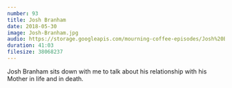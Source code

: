 ```yaml
---
number: 93
title: Josh Branham
date: 2018-05-30 
image: Josh-Branham.jpg
audio: https://storage.googleapis.com/mourning-coffee-episodes/Josh%20Branham%202.mp3
duration: 41:03
filesize: 38068237
---
```


Josh Branham sits down with me to talk about his relationship with his Mother in life and in death. 
